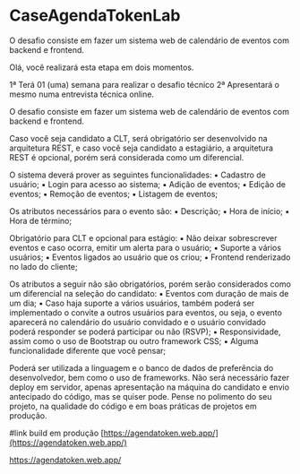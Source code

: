 # CaseAgendaTokenLab
O desafio consiste em fazer um sistema web de calendário de eventos com backend e frontend.

Olá, você realizará esta etapa em dois momentos.

1ª Terá 01 (uma) semana para realizar o desafio técnico
2ª Apresentará o mesmo numa entrevista técnica online.

O desafio consiste em fazer um sistema web de calendário de eventos com backend e frontend.

Caso você seja candidato a CLT, será obrigatório ser desenvolvido na arquitetura REST, e caso você seja candidato a estagiário, a arquitetura REST é opcional, porém será considerada como um diferencial.

O sistema deverá prover as seguintes funcionalidades:
▪ Cadastro de usuário;
▪ Login para acesso ao sistema;
▪ Adição de eventos;
▪ Edição de eventos;
▪ Remoção de eventos;
▪ Listagem de eventos;

Os atributos necessários para o evento são:
▪ Descrição;
▪ Hora de início;
▪ Hora de término;

Obrigatório para CLT e opcional para estágio:
▪ Não deixar sobrescrever eventos e caso ocorra, emitir um alerta para o usuário;
▪ Suporte a vários usuários;
▪ Eventos ligados ao usuário que os criou;
▪ Frontend renderizado no lado do cliente;

Os atributos a seguir não são obrigatórios, porém serão considerados como um diferencial na seleção do candidato:
▪ Eventos com duração de mais de um dia;
▪ Caso haja suporte a vários usuários, também poderá ser implementado o convite a outros usuários para eventos, ou seja, o evento aparecerá no calendário do usuário convidado e o usuário convidado poderá responder se poderá participar ou não (RSVP);
▪ Responsividade, assim como o uso de Bootstrap ou outro framework CSS;
▪ Alguma funcionalidade diferente que você pensar;

Poderá ser utilizada a linguagem e o banco de dados de preferência do desenvolvedor, bem como o uso de frameworks.
Não será necessário fazer deploy em servidor, apenas apresentação na máquina do candidato e envio antecipado do código, mas se quiser pode.
Pense no polimento do seu projeto, na qualidade do código e em boas práticas de projetos em produção.

#link build em produção
[https://agendatoken.web.app/](https://agendatoken.web.app/)

https://agendatoken.web.app/
